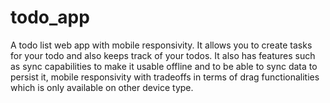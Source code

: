 # todo_app
A todo list web app with mobile responsivity. It allows you to create tasks for your todo and also keeps track of your todos.
It also has features such as sync capabilities to make it usable offline and to be able to sync data to persist it, mobile responsivity with tradeoffs in terms of drag functionalities which is only available on other device type.
